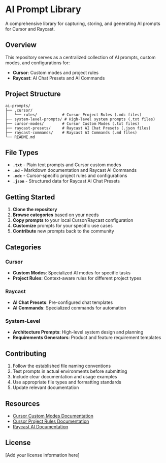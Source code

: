 # AI Prompt Library

A comprehensive library for capturing, storing, and generating AI prompts for Cursor and Raycast.

## Overview

This repository serves as a centralized collection of AI prompts, custom modes, and configurations for:

- **Cursor**: Custom modes and project rules
- **Raycast**: AI Chat Presets and AI Commands

## Project Structure

```
ai-prompts/
├── .cursor/
│   └── rules/           # Cursor Project Rules (.mdc files)
├── system-level-prompts/ # High-level system prompts (.txt files)
├── cursor-modes/        # Cursor Custom Modes (.txt files)
├── raycast-presets/     # Raycast AI Chat Presets (.json files)
├── raycast-commands/    # Raycast AI Commands (.md files)
└── README.md
```

## File Types

- **`.txt`** - Plain text prompts and Cursor custom modes
- **`.md`** - Markdown documentation and Raycast AI Commands
- **`.mdc`** - Cursor-specific project rules and configurations
- **`.json`** - Structured data for Raycast AI Chat Presets

## Getting Started

1. **Clone the repository**
2. **Browse categories** based on your needs
3. **Copy prompts** to your local Cursor/Raycast configuration
4. **Customize** prompts for your specific use cases
5. **Contribute** new prompts back to the community

## Categories

### Cursor

- **Custom Modes**: Specialized AI modes for specific tasks
- **Project Rules**: Context-aware rules for different project types

### Raycast

- **AI Chat Presets**: Pre-configured chat templates
- **AI Commands**: Specialized commands for automation

### System-Level

- **Architecture Prompts**: High-level system design and planning
- **Requirements Generators**: Product and feature requirement templates

## Contributing

1. Follow the established file naming conventions
2. Test prompts in actual environments before submitting
3. Include clear documentation and usage examples
4. Use appropriate file types and formatting standards
5. Update relevant documentation

## Resources

- [Cursor Custom Modes Documentation](https://docs.cursor.com/agent/modes#custom)
- [Cursor Project Rules Documentation](https://docs.cursor.com/context/rules#project-rules)
- [Raycast AI Documentation](https://manual.raycast.com/ai#block-1cfd6e4a821581f99273f9f81d0ba4fe)

## License

[Add your license information here]
